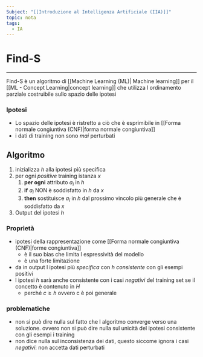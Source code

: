 ```yaml
---
Subject: "[[Introduzione al Intelligenza Artificiale (IIA)]]"
topic: nota
tags:
  - IA
---
```


# Find-S
---
Find-S è un algoritmo di [[Machine Learning (ML)| Machine learning]] per il [[ML - Concept Learning|concept learning]] che utilizza l ordinamento parziale costruibile sullo spazio delle ipotesi 


### Ipotesi
- Lo spazio delle ipotesi è ristretto a ciò che è esprimibile in [[Forma normale congiuntiva (CNF)|forma normale congiuntiva]]
- i dati di training non sono _mai_ perturbati


## Algoritmo 
1. inizializza $h$  alla ipotesi più specifica
2. per ogni _positive_ training istanza $x$
	1. __per ogni__ attributo $a_i$ in $h$
	2. __if__ $a_i$ NON è soddisfatto in $h$ da $x$
	3. __then__  sostituisce $a_i$ in $h$ dal prossimo vincolo più generale che è soddisfatto da $x$ 
3. Output del ipotesi $h$



### Proprietà
- ipotesi della rappresentazione come [[Forma normale congiuntiva (CNF)|forme congiuntiva]] 
	- è il suo bias che limita l espressività del modello
	- è una forte limitazione 
- da in output l ipotesi più _specifica_ con $h$ _consistente_ con gli esempi positivi
- l ipotesi $h$ sarà anche consistente con i casi _negativi_ del training set se il concetto è contenuto in $H$
	- perché $c \geq h$ ovvero c è poi generale
### problematiche
- non si può dire nulla sul fatto che l algoritmo converge verso una soluzione. ovvero non si può dire nulla sul unicità del ipotesi consistente con gli esempi i training 
- non dice nulla sul inconsistenza dei dati, questo siccome ignora i casi _negativi_: non accetta dati perturbati